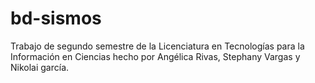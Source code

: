 # bd-sismos
Trabajo de segundo semestre de la Licenciatura en Tecnologías para la Información en Ciencias hecho por Angélica Rivas, Stephany Vargas y Nikolai garcía.
